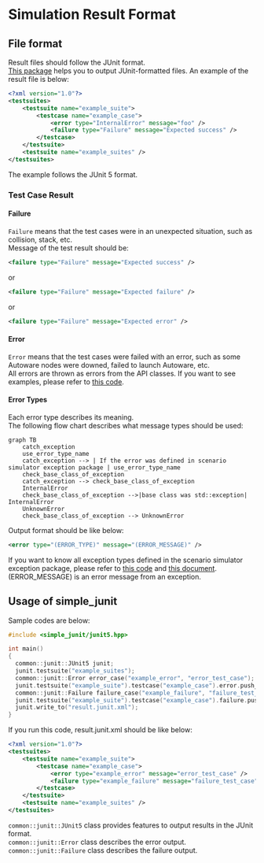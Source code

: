 # Simulation Result Format

## File format

Result files should follow the JUnit format.  
[This package](https://github.com/tier4/scenario_simulator_v2/tree/master/common/simple_junit) helps you to output JUnit-formatted files.
An example of the result file is below:

```xml
<?xml version="1.0"?>
<testsuites>
	<testsuite name="example_suite">
		<testcase name="example_case">
			<error type="InternalError" message="foo" />
			<failure type="Failure" message="Expected success" />
		</testcase>
	</testsuite>
	<testsuite name="example_suites" />
</testsuites>
```

The example follows the JUnit 5 format.

### Test Case Result

#### Failure

`Failure` means that the test cases were in an unexpected situation, such as collision, stack, etc.  
Message of the test result should be:

```xml
<failure type="Failure" message="Expected success" />
```

or

```xml
<failure type="Failure" message="Expected failure" />
```

or

```xml
<failure type="Failure" message="Expected error" />
```

#### Error
[//]: # (TODO : Fix "this code" link)
`Error` means that the test cases were failed with an error, such as some Autoware nodes were downed, failed to launch Autoware, etc.  
All errors are thrown as errors from the API classes.
If you want to see examples, please refer to [this code](https://github.com/tier4/scenario_simulator_v2/tree/master/openscenario/openscenario_interpreter/include/openscenario_interpreter/openscenario_interpreter.hpp).

#### Error Types

Each error type describes its meaning.  
The following flow chart describes what message types should be used:

```mermaid
graph TB
    catch_exception
    use_error_type_name
    catch_exception --> | If the error was defined in scenario simulator exception package | use_error_type_name
    check_base_class_of_exception
    catch_exception --> check_base_class_of_exception
    InternalError
    check_base_class_of_exception -->|base class was std::exception| InternalError
    UnknownError
    check_base_class_of_exception --> UnknownError
```

Output format should be like below:

```xml
<error type="(ERROR_TYPE)" message="(ERROR_MESSAGE)" />
```

If you want to know all exception types defined in the scenario simulator exception package, please refer to [this code](https://github.com/tier4/scenario_simulator_v2/blob/master/common/scenario_simulator_exception/include/scenario_simulator_exception/exception.hpp) and [this document](ErrorCategories.md).  
(ERROR_MESSAGE) is an error message from an exception.

## Usage of simple_junit

Sample codes are below:

```c++
#include <simple_junit/junit5.hpp>

int main()
{
  common::junit::JUnit5 junit;
  junit.testsuite("example_suites");
  common::junit::Error error_case("example_error", "error_test_case");
  junit.testsuite("example_suite").testcase("example_case").error.push_back(error_case);
  common::junit::Failure failure_case("example_failure", "failure_test_case");
  junit.testsuite("example_suite").testcase("example_case").failure.push_back(failure_case);
  junit.write_to("result.junit.xml");
}
```

If you run this code, result.junit.xml should be like below:

```xml
<?xml version="1.0"?>
<testsuites>
	<testsuite name="example_suite">
		<testcase name="example_case">
			<error type="example_error" message="error_test_case" />
			<failure type="example_failure" message="failure_test_case" />
		</testcase>
	</testsuite>
	<testsuite name="example_suites" />
</testsuites>
```

`common::junit::JUnit5` class provides features to output results in the JUnit format.  
`common::junit::Error` class describes the error output.  
`common::junit::Failure` class describes the failure output.
